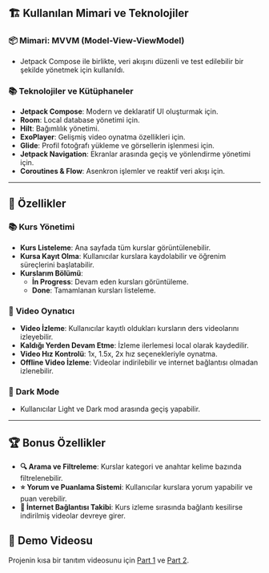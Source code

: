## 🏗️ **Kullanılan Mimari ve Teknolojiler**

### 📦 **Mimari: MVVM (Model-View-ViewModel)**  
- Jetpack Compose ile birlikte, veri akışını düzenli ve test edilebilir bir şekilde yönetmek için kullanıldı.

### 📚 **Teknolojiler ve Kütüphaneler**  
- **Jetpack Compose**: Modern ve deklaratif UI oluşturmak için.  
- **Room**: Local database yönetimi için.  
- **Hilt**: Bağımlılık yönetimi.  
- **ExoPlayer**: Gelişmiş video oynatma özellikleri için.  
- **Glide**: Profil fotoğrafı yükleme ve görsellerin işlenmesi için.  
- **Jetpack Navigation**: Ekranlar arasında geçiş ve yönlendirme yönetimi için.  
- **Coroutines & Flow**: Asenkron işlemler ve reaktif veri akışı için.

---

## 🎨 **Özellikler**

### 📚 **Kurs Yönetimi**  
- **Kurs Listeleme**: Ana sayfada tüm kurslar görüntülenebilir.  
- **Kursa Kayıt Olma**: Kullanıcılar kurslara kaydolabilir ve öğrenim süreçlerini başlatabilir.  
- **Kurslarım Bölümü**:  
  - **İn Progress**: Devam eden kursları görüntüleme.  
  - **Done**: Tamamlanan kursları listeleme.

### 🎥 **Video Oynatıcı**  
- **Video İzleme**: Kullanıcılar kayıtlı oldukları kursların ders videolarını izleyebilir.  
- **Kaldığı Yerden Devam Etme**: İzleme ilerlemesi local olarak kaydedilir.  
- **Video Hız Kontrolü**: 1x, 1.5x, 2x hız seçenekleriyle oynatma.  
- **Offline Video İzleme**: Videolar indirilebilir ve internet bağlantısı olmadan izlenebilir.

### 🌙 **Dark Mode**  
- Kullanıcılar Light ve Dark mod arasında geçiş yapabilir.

---

## 🏆 **Bonus Özellikler**  
- **🔍 Arama ve Filtreleme**: Kurslar kategori ve anahtar kelime bazında filtrelenebilir.  
- **⭐ Yorum ve Puanlama Sistemi**: Kullanıcılar kurslara yorum yapabilir ve puan verebilir.  
- **📶 İnternet Bağlantısı Takibi**: Kurs izleme sırasında bağlantı kesilirse indirilmiş videolar devreye girer.

## 🎥 Demo Videosu  
Projenin kısa bir tanıtım videosunu için [Part 1](https://drive.google.com/file/d/147HTx-MYtpEIizTKmMSg4ce-Tc2XNlMQ/view?usp=sharing) ve [Part 2](https://drive.google.com/file/d/1AD8rKu91sq9PfGYJVyrFxvFTX68_2IS0/view?usp=sharing).
